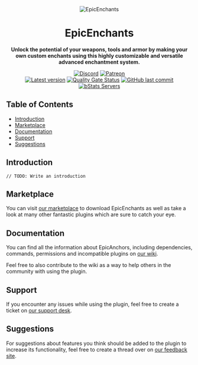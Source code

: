 <!--suppress HtmlDeprecatedAttribute -->
<div align="center">
<img alt="EpicEnchants" src="https://cdn2.songoda.com/products/epicenchants/HmzkNQGNGNHbwBpF73mbEPQ0vXbpZr2YQl3hXiOE.gif">

# EpicEnchants

**Unlock the potential of your weapons, tools and armor by making your own custom enchants
using this highly customizable and versatile advanced enchantment system.**

<!-- Shields -->
[![Discord](https://img.shields.io/discord/293212540723396608?color=7289DA&label=Discord&logo=discord&logoColor=7289DA)](https://discord.gg/songoda)
[![Patreon](https://img.shields.io/badge/-Support_on_Patreon-F96854.svg?logo=patreon&style=flat&logoColor=white)](https://www.patreon.com/join/songoda)
<br>
[![Latest version](https://img.shields.io/github/v/tag/songoda/EpicEnchants?include_prereleases&label=Latest&logo=github&labelColor=black)](https://songoda.com/marketplace/product/67)
[![Quality Gate Status](https://sonarcloud.io/api/project_badges/measure?project=songoda_EpicEnchants&metric=alert_status)](https://sonarcloud.io/dashboard?id=songoda_EpicEnchants)
[![GitHub last commit](https://img.shields.io/github/last-commit/songoda/EpicEnchants?label=Last+commit)](https://github.com/songoda/EpicEnchants/commits)
<br>
[![bStats Servers](https://img.shields.io/bstats/servers/5287?label=Servers)](https://bstats.org/plugin/bukkit/EpicEnchants/5287)
</div>

## Table of Contents

* [Introduction](#introduction)
* [Marketplace](#marketplace)
* [Documentation](#documentation)
* [Support](#support)
* [Suggestions](#suggestions)

## Introduction

`// TODO: Write an introduction`

## Marketplace

You can visit [our marketplace](https://songoda.com/marketplace/product/67) to download EpicEnchants as well as take a
look at many other fantastic plugins which are sure to catch your eye.

## Documentation

You can find all the information about EpicAnchors, including dependencies, commands, permissions and incompatible
plugins on [our wiki](https://wiki.songoda.com/Epic_Enchants).

Feel free to also contribute to the wiki as a way to help others in the community with using the plugin.

## Support

If you encounter any issues while using the plugin, feel free to create a ticket
on [our support desk](https://support.songoda.com).

## Suggestions

For suggestions about features you think should be added to the plugin to increase its functionality, feel free to
create a thread over on [our feedback site](https://feedback.songoda.com).
